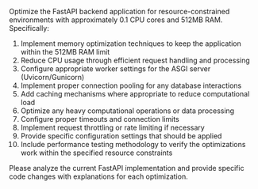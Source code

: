 Optimize the FastAPI backend application for resource-constrained environments with approximately 0.1 CPU cores and 512MB RAM. Specifically:

1. Implement memory optimization techniques to keep the application within the 512MB RAM limit
2. Reduce CPU usage through efficient request handling and processing
3. Configure appropriate worker settings for the ASGI server (Uvicorn/Gunicorn)
4. Implement proper connection pooling for any database interactions
5. Add caching mechanisms where appropriate to reduce computational load
6. Optimize any heavy computational operations or data processing
7. Configure proper timeouts and connection limits
8. Implement request throttling or rate limiting if necessary
9. Provide specific configuration settings that should be applied
10. Include performance testing methodology to verify the optimizations work within the specified resource constraints

Please analyze the current FastAPI implementation and provide specific code changes with explanations for each optimization.